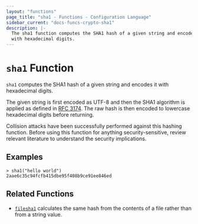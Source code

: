 ```yaml
---
layout: "functions"
page_title: "sha1 - Functions - Configuration Language"
sidebar_current: "docs-funcs-crypto-sha1"
description: |-
  The sha1 function computes the SHA1 hash of a given string and encodes it
  with hexadecimal digits.
---
```


# `sha1` Function

`sha1` computes the SHA1 hash of a given string and encodes it with
hexadecimal digits.

The given string is first encoded as UTF-8 and then the SHA1 algorithm is applied
as defined in [RFC 3174](https://tools.ietf.org/html/rfc3174). The raw hash is
then encoded to lowercase hexadecimal digits before returning.

Collision attacks have been successfully performed against this hashing
function. Before using this function for anything security-sensitive, review
relevant literature to understand the security implications.

## Examples

```
> sha1("hello world")
2aae6c35c94fcfb415dbe95f408b9ce91ee846ed
```

## Related Functions

* [`filesha1`](./filesha1.html) calculates the same hash from
  the contents of a file rather than from a string value.
